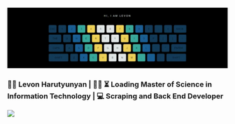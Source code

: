 <p align="center">
  <img src="readme_media/github.gif" alt="Hi, I am Levon" />
</p>


<h3>
👨‍💻 Levon Harutyunyan | 👨‍🎓 ⏳ Loading Master of Science in Information Technology | 💻 Scraping and Back End Developer 
</h3>
<img src=”https://media.giphy.com/media/2KAGlmkPywhZS/giphy.gif?cid=ecf05e47yqrdpoj50mhq45n2xdkm0bf97koxe8d4xygioege&rid=giphy.gif&ct=g” ALIGN=”right” />


<!--
**Levon-98/Levon-98** is a ✨ _special_ ✨ repository because its `README.md` (this file) appears on your GitHub profile.

Here are some ideas to get you started:

- 🔭 I’m currently working on ...
- 🌱 I’m currently learning ...
- 👯 I’m looking to collaborate on ...
- 🤔 I’m looking for help with ...
- 💬 Ask me about ...
- 📫 How to reach me: ...
- 😄 Pronouns: ...
- ⚡ Fun fact: ...
-->
